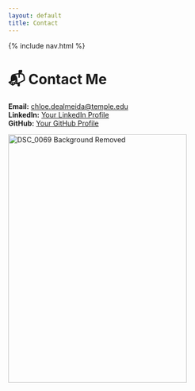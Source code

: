 ```yaml
---
layout: default
title: Contact
---
```


{% include nav.html %}

# 📬 Contact Me

**Email:** chloe.dealmeida@temple.edu  
**LinkedIn:** [Your LinkedIn Profile](https://linkedin.com/in/chloe-dealmeida)  
**GitHub:** [Your GitHub Profile](https://github.com/chloedealmeida)

<img width="360" height="500" alt="DSC_0069 Background Removed" src="https://github.com/user-attachments/assets/9c22795b-1b2a-4aa3-a957-106c7938c908" />
